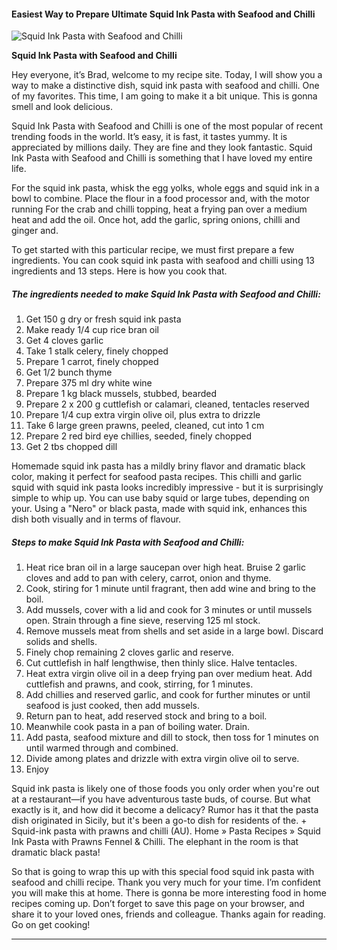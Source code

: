             

#### Easiest Way to Prepare Ultimate Squid Ink Pasta with Seafood and Chilli

![Squid Ink Pasta with Seafood and Chilli](https://img-global.cpcdn.com/recipes/a9bb149a582b19d5/751x532cq70/squid-ink-pasta-with-seafood-and-chilli-recipe-main-photo.jpg)

**Squid Ink Pasta with Seafood and Chilli**

Hey everyone, it’s Brad, welcome to my recipe site. Today, I will show you a way to make a distinctive dish, squid ink pasta with seafood and chilli. One of my favorites. This time, I am going to make it a bit unique. This is gonna smell and look delicious.

Squid Ink Pasta with Seafood and Chilli is one of the most popular of recent trending foods in the world. It’s easy, it is fast, it tastes yummy. It is appreciated by millions daily. They are fine and they look fantastic. Squid Ink Pasta with Seafood and Chilli is something that I have loved my entire life.

For the squid ink pasta, whisk the egg yolks, whole eggs and squid ink in a bowl to combine. Place the flour in a food processor and, with the motor running For the crab and chilli topping, heat a frying pan over a medium heat and add the oil. Once hot, add the garlic, spring onions, chilli and ginger and.

To get started with this particular recipe, we must first prepare a few ingredients. You can cook squid ink pasta with seafood and chilli using 13 ingredients and 13 steps. Here is how you cook that.

##### The ingredients needed to make Squid Ink Pasta with Seafood and Chilli:

1.  Get 150 g dry or fresh squid ink pasta
2.  Make ready 1/4 cup rice bran oil
3.  Get 4 cloves garlic
4.  Take 1 stalk celery, finely chopped
5.  Prepare 1 carrot, finely chopped
6.  Get 1/2 bunch thyme
7.  Prepare 375 ml dry white wine
8.  Prepare 1 kg black mussels, stubbed, bearded
9.  Prepare 2 x 200 g cuttlefish or calamari, cleaned, tentacles reserved
10.  Prepare 1/4 cup extra virgin olive oil, plus extra to drizzle
11.  Take 6 large green prawns, peeled, cleaned, cut into 1 cm
12.  Prepare 2 red bird eye chillies, seeded, finely chopped
13.  Get 2 tbs chopped dill

Homemade squid ink pasta has a mildly briny flavor and dramatic black color, making it perfect for seafood pasta recipes. This chilli and garlic squid with squid ink pasta looks incredibly impressive - but it is surprisingly simple to whip up. You can use baby squid or large tubes, depending on your. Using a "Nero" or black pasta, made with squid ink, enhances this dish both visually and in terms of flavour.

##### Steps to make Squid Ink Pasta with Seafood and Chilli:

1.  Heat rice bran oil in a large saucepan over high heat. Bruise 2 garlic cloves and add to pan with celery, carrot, onion and thyme.
2.  Cook, stiring for 1 minute until fragrant, then add wine and bring to the boil.
3.  Add mussels, cover with a lid and cook for 3 minutes or until mussels open. Strain through a fine sieve, reserving 125 ml stock.
4.  Remove mussels meat from shells and set aside in a large bowl. Discard solids and shells.
5.  Finely chop remaining 2 cloves garlic and reserve.
6.  Cut cuttlefish in half lengthwise, then thinly slice. Halve tentacles.
7.  Heat extra virgin olive oil in a deep frying pan over medium heat. Add cuttlefish and prawns, and cook, stirring, for 1 minutes.
8.  Add chillies and reserved garlic, and cook for further minutes or until seafood is just cooked, then add mussels.
9.  Return pan to heat, add reserved stock and bring to a boil.
10.  Meanwhile cook pasta in a pan of boiling water. Drain.
11.  Add pasta, seafood mixture and dill to stock, then toss for 1 minutes on until warmed through and combined.
12.  Divide among plates and drizzle with extra virgin olive oil to serve.
13.  Enjoy

Squid ink pasta is likely one of those foods you only order when you're out at a restaurant—if you have adventurous taste buds, of course. But what exactly is it, and how did it become a delicacy? Rumor has it that the pasta dish originated in Sicily, but it's been a go-to dish for residents of the. + Squid-ink pasta with prawns and chilli (AU). Home » Pasta Recipes » Squid Ink Pasta with Prawns Fennel & Chilli. The elephant in the room is that dramatic black pasta!

So that is going to wrap this up with this special food squid ink pasta with seafood and chilli recipe. Thank you very much for your time. I’m confident you will make this at home. There is gonna be more interesting food in home recipes coming up. Don’t forget to save this page on your browser, and share it to your loved ones, friends and colleague. Thanks again for reading. Go on get cooking!

* * *